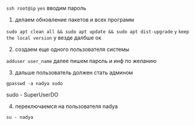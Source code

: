 `ssh root@ip`
`yes`
вводим пароль
1. делаем обновление пакетов и всех программ

`sudo apt clean all && sudo apt update && sudo apt dist-upgrade`
`y`
`keep the local version` y
везде далбше ок

2. создаем еще одного пользователя системы

`adduser user_name`
далее пишем пароль и инф по желанию

3. дальше пользователь должен стать админом

`gpasswd -a nadya sudo`

sudo - SuperUserDO

4. переключаемся на пользователя nadya

`su - nadya`

